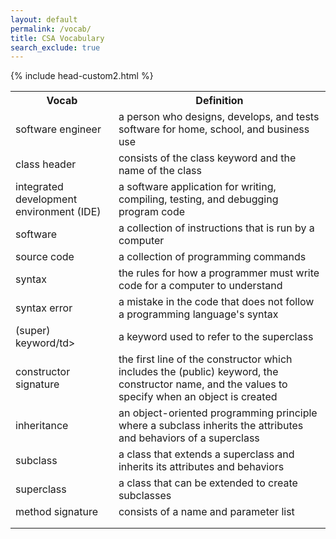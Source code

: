 ```yaml
---
layout: default
permalink: /vocab/
title: CSA Vocabulary
search_exclude: true
---
```


{% include head-custom2.html %}

  <table>
   <tr>
    <th>Vocab</th>
    <th>Definition</th>

   </tr>
   
   <tr>
    <td>software engineer</td>
    <td>a person who designs, develops, and tests software for home, school, and business use</td>

   </tr>
  
   <tr>
    <td>class header</td>
    <td>consists of the class keyword and the name of the class</td>
   </tr>
  
   <tr>
    <td>integrated development environment (IDE)</td>
    <td>a software application for writing, compiling, testing, and debugging program code</td>

   </tr>
  
   <tr>
    <td>software</td>
    <td>a collection of instructions that is run by a computer</td>

   </tr>
  
   <tr>
    <td>source code</td>
    <td>a collection of programming commands</td>
   </tr>
   
   <tr>
    <td>syntax</td>
    <td>the rules for how a programmer must write code for a computer to understand</td>
   </tr>
   
   <tr>
    <td>syntax error</td>
    <td>a mistake in the code that does not follow a programming language's syntax</td>
   </tr>
   
   <tr>
    <td>(super) keyword/td>
    <td>a keyword used to refer to the superclass</td>
   </tr>

   
   <tr>
    <td>constructor signature</td>
    <td>the first line of the constructor which includes the (public) keyword, the constructor name, and the values to specify when an object is created</td>
   </tr>
  
     
   <tr>
    <td>inheritance</td>
    <td>an object-oriented programming principle where a subclass inherits the attributes and behaviors of a superclass</td>
   </tr>
  
     
   <tr>
    <td>subclass</td>
    <td>a class that extends a superclass and inherits its attributes and behaviors</td>
   </tr>
  
     
   <tr>
    <td>superclass</td>
    <td>a class that can be extended to create subclasses</td>
   </tr>
  
     
   <tr>
    <td>method signature</td>
    <td>consists of a name and parameter list</td>
   </tr>
  
     
   <tr>
    <td></td>
    <td></td>
   </tr>
  
     
   <tr>
    <td></td>
    <td></td>
   </tr>




